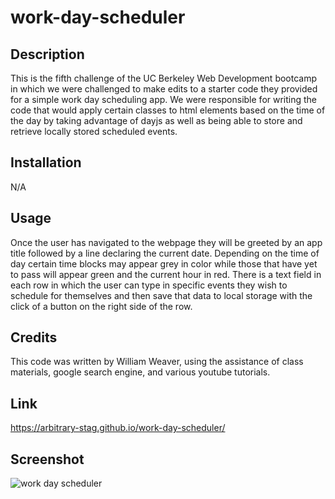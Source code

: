 # work-day-scheduler

## Description
This is the fifth challenge of the UC Berkeley Web Development bootcamp in which we were challenged to make edits to a starter code they provided for a simple work day scheduling app. We were responsible for writing the code that would apply certain classes to html elements based on the time of the day by taking advantage of dayjs as well as being able to store and retrieve locally stored scheduled events.

## Installation 
N/A

## Usage
Once the user has navigated to the webpage they will be greeted by an app title followed by a line declaring the current date. Depending on the time of day certain time blocks may appear grey in color while those that have yet to pass will appear green and the current hour in red. There is a text field in each row in which the user can type in specific events they wish to schedule for themselves and then save that data to local storage with the click of a button on the right side of the row.

## Credits
This code was written by William Weaver, using the assistance of class materials, google search engine, and various youtube tutorials.

## Link
https://arbitrary-stag.github.io/work-day-scheduler/

## Screenshot
![work day scheduler](https://user-images.githubusercontent.com/120620818/226082596-5d2dd77d-2d2c-4be6-b04e-ef865eac441b.png)
